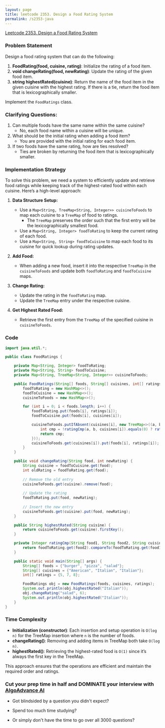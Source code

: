 ```yaml
---
layout: page
title: leetcode 2353. Design a Food Rating System
permalink: /s2353-java
---
```

[Leetcode 2353. Design a Food Rating System](https://algoadvance.github.io/algoadvance/l2353)
### Problem Statement

Design a food rating system that can do the following:
1. **FoodRating(food, cuisine, rating)**: Initialize the rating of a food item.
2. **void changeRating(food, newRating)**: Update the rating of the given food item.
3. **string highestRated(cuisine)**: Return the name of the food item in the given cuisine with the highest rating. If there is a tie, return the food item that is lexicographically smaller.

Implement the `FoodRatings` class.

### Clarifying Questions:
1. Can multiple foods have the same name within the same cuisine?
   - No, each food name within a cuisine will be unique.
2. What should be the initial rating when adding a food item?
   - You are provided with the initial rating for each food item.
3. If two foods have the same rating, how are ties resolved?
   - Ties are broken by returning the food item that is lexicographically smaller.

### Implementation Strategy
To solve this problem, we need a system to efficiently update and retrieve food ratings while keeping track of the highest-rated food within each cuisine. Here’s a high-level approach:

1. **Data Structure Setup:**
   - Use a `Map<String, TreeMap<String, Integer>> cuisineToFoods` to map each cuisine to a `TreeMap` of food to ratings. 
     - The `TreeMap` preserves the order such that the first entry will be the lexicographically smallest food.
   - Use a `Map<String, Integer> foodToRating` to keep the current rating of each food.
   - Use a `Map<String, String> foodToCuisine` to map each food to its cuisine for quick lookup during rating updates.

2. **Add Food:**
   - When adding a new food, insert it into the respective `TreeMap` in the `cuisineToFoods` and update both `foodToRating` and `foodToCuisine` maps.

3. **Change Rating:**
   - Update the rating in the `foodToRating` map.
   - Update the `TreeMap` entry under the respective cuisine.

4. **Get Highest Rated Food:**
   - Retrieve the first entry from the `TreeMap` of the specified cuisine in `cuisineToFoods`.

### Code

```java
import java.util.*;

public class FoodRatings {

    private Map<String, Integer> foodToRating;
    private Map<String, String> foodToCuisine;
    private Map<String, TreeMap<String, Integer>> cuisineToFoods;

    public FoodRatings(String[] foods, String[] cuisines, int[] ratings) {
        foodToRating = new HashMap<>();
        foodToCuisine = new HashMap<>();
        cuisineToFoods = new HashMap<>();

        for (int i = 0; i < foods.length; i++) {
            foodToRating.put(foods[i], ratings[i]);
            foodToCuisine.put(foods[i], cuisines[i]);

            cuisineToFoods.putIfAbsent(cuisines[i], new TreeMap<>((a, b) -> {
                int cmp = !ratingCmp(a, b, cuisines[i]).equals(0) ? ratingCmp(a, b, cuisines[i]) : a.compareTo(b);
                return cmp;
            }));
            cuisineToFoods.get(cuisines[i]).put(foods[i], ratings[i]);
        }
    }

    public void changeRating(String food, int newRating) {
        String cuisine = foodToCuisine.get(food);
        int oldRating = foodToRating.get(food);
        
        // Remove the old entry
        cuisineToFoods.get(cuisine).remove(food);
        
        // Update the rating
        foodToRating.put(food, newRating);
        
        // Insert the new entry
        cuisineToFoods.get(cuisine).put(food, newRating);
    }

    public String highestRated(String cuisine) {
        return cuisineToFoods.get(cuisine).firstKey();
    }

    private Integer ratingCmp(String food1, String food2, String cuisine) {
        return foodToRating.get(food2).compareTo(foodToRating.get(food1));
    }

    public static void main(String[] args) {
        String[] foods = {"burger", "pizza", "salad"};
        String[] cuisines = {"American", "Italian", "Italian"};
        int[] ratings = {5, 7, 8};

        FoodRatings obj = new FoodRatings(foods, cuisines, ratings);
        System.out.println(obj.highestRated("Italian"));
        obj.changeRating("salad", 6);
        System.out.println(obj.highestRated("Italian"));
    }
}
```

### Time Complexity

- **Initialization (constructor)**: Each insertion and setup operation is `O(log n)` for the TreeMap insertion where `n` is the number of foods.
- **changeRating()**: Removing and adding items in TreeMap both take `O(log n)`.
- **highestRated()**: Retrieving the highest-rated food is `O(1)` since it’s always the first key in the TreeMap.

This approach ensures that the operations are efficient and maintain the required order and ratings.


### Cut your prep time in half and DOMINATE your interview with [AlgoAdvance AI](https://algoAdvance.com)

- Got blindsided by a question you didn't expect?

- Spend too much time studying?

- Or simply don't have the time to go over all 3000 questions?

